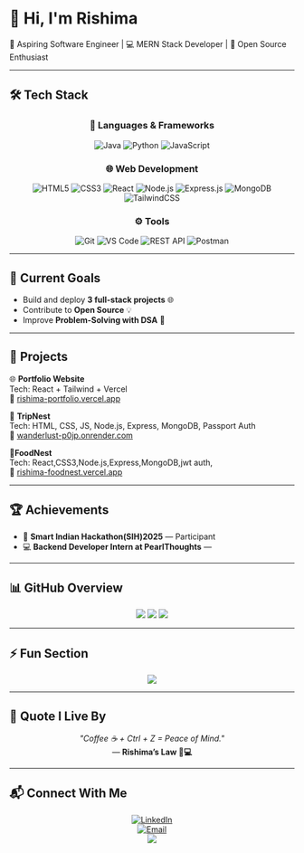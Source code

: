 # 👋 Hi, I'm Rishima   

🚀 Aspiring Software Engineer | 💻 MERN Stack Developer | 🌟 Open Source Enthusiast  

---

## 🛠️ Tech Stack  

<div align="center">

### 🚀 Languages & Frameworks
![Java](https://img.shields.io/badge/Java-007396?style=for-the-badge&logo=java&logoColor=white)
![Python](https://img.shields.io/badge/Python-3776AB?style=for-the-badge&logo=python&logoColor=white)
![JavaScript](https://img.shields.io/badge/JavaScript-F7DF1E?style=for-the-badge&logo=javascript&logoColor=black)

### 🌐 Web Development
![HTML5](https://img.shields.io/badge/HTML5-E34F26?style=for-the-badge&logo=html5&logoColor=white)
![CSS3](https://img.shields.io/badge/CSS3-1572B6?style=for-the-badge&logo=css3&logoColor=white)
![React](https://img.shields.io/badge/React-20232A?style=for-the-badge&logo=react&logoColor=61DAFB)
![Node.js](https://img.shields.io/badge/Node.js-43853D?style=for-the-badge&logo=node.js&logoColor=white)
![Express.js](https://img.shields.io/badge/Express.js-404D59?style=for-the-badge)
![MongoDB](https://img.shields.io/badge/MongoDB-4EA94B?style=for-the-badge&logo=mongodb&logoColor=white)
![TailwindCSS](https://img.shields.io/badge/Tailwind_CSS-38B2AC?style=for-the-badge&logo=tailwind-css&logoColor=white)

### ⚙️ Tools
![Git](https://img.shields.io/badge/Git-F05032?style=for-the-badge&logo=git&logoColor=white)
![VS Code](https://img.shields.io/badge/VS%20Code-0078d7?style=for-the-badge&logo=visual-studio-code&logoColor=white)
![REST API](https://img.shields.io/badge/REST%20API-02569B?style=for-the-badge&logo=fastapi&logoColor=white)
![Postman](https://img.shields.io/badge/Postman-FF6C37?style=for-the-badge&logo=postman&logoColor=white)


</div>

---

## 🎯 Current Goals  
- Build and deploy **3 full-stack projects** 🌐  
- Contribute to **Open Source** 💡  
- Improve **Problem-Solving with DSA** 🧩  

---

## 📂 Projects  

🌐 **Portfolio Website**  
Tech: React + Tailwind + Vercel  
🔗 [rishima-portfolio.vercel.app](https://rishima-portfolio.vercel.app/)  

🧳 **TripNest**  
Tech: HTML, CSS, JS, Node.js, Express, MongoDB, Passport Auth  
🔗 [wanderlust-p0jp.onrender.com](https://wanderlust-p0jp.onrender.com/) 



🍴**FoodNest**  
Tech: React,CSS3,Node.js,Express,MongoDB,jwt auth,  
🔗 [rishima-foodnest.vercel.app](https://rishima-foodnest.vercel.app/)

---

## 🏆 Achievements  
- 🚀 **Smart Indian Hackathon(SIH)2025** — Participant  
- 💻 **Backend Developer Intern at PearlThoughts** — 

---

## 📊 GitHub Overview  
<div align="center">
  <img src="https://github-readme-stats.vercel.app/api?username=rishima17&show_icons=true&theme=radical&hide_border=true" />
  <img src="https://github-readme-streak-stats.herokuapp.com/?user=rishima17&theme=radical&hide_border=true" />
  <img src="https://github-readme-stats.vercel.app/api/top-langs/?username=rishima17&layout=compact&theme=radical&hide_border=true" />
</div>  

---

## ⚡ Fun Section  

<div align="center">
  <img src="https://quotes-github-readme.vercel.app/api?type=horizontal&theme=radical" />
</div>  

---

## 🌸 Quote I Live By  
<div align="center">
  <i>"Coffee ☕ + Ctrl + Z = Peace of Mind."</i>  
  <br />
  — <b>Rishima’s Law 🌙💻</b>
</div>  

---

## 📬 Connect With Me  

<div align="center">
   
[![LinkedIn](https://img.shields.io/badge/LinkedIn-0077B5?style=for-the-badge&logo=linkedin&logoColor=white)](https://www.linkedin.com/in/rishima17)  
[![Email](https://img.shields.io/badge/Email-D14836?style=for-the-badge&logo=gmail&logoColor=white)](mailto:rishimamahajan17@gmail.com)  
<a href="https://rishima-portfolio.vercel.app/"><img src="https://img.shields.io/badge/-Portfolio-black?style=flat-square&logo=vercel&logoColor=white" /></a>


</div>
